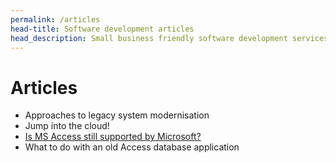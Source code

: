 ```yaml
---
permalink: /articles
head-title: Software development articles
head_description: Small business friendly software development services (and some enterprise level stuff as well).
---
```


# Articles

- Approaches to legacy system modernisation  
- Jump into the cloud!
- [Is MS Access still supported by Microsoft?](/articles/ms-access-database)
- What to do with an old Access database application
